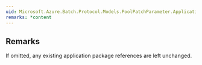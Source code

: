 ```yaml
---  
uid: Microsoft.Azure.Batch.Protocol.Models.PoolPatchParameter.ApplicationPackageReferences  
remarks: *content  
---  
```

  
## Remarks  
 If omitted, any existing application package references are left             unchanged.
